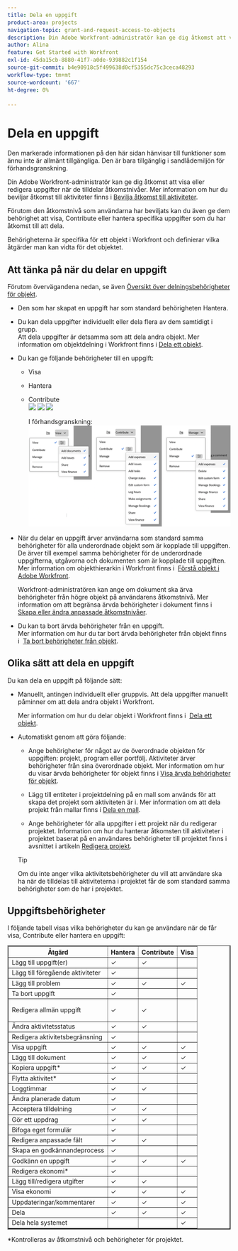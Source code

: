 ```yaml
---
title: Dela en uppgift
product-area: projects
navigation-topic: grant-and-request-access-to-objects
description: Din Adobe Workfront-administratör kan ge dig åtkomst att visa eller redigera uppgifter när de tilldelar åtkomstnivåer. Mer information om hur du beviljar åtkomst till uppgifter finns i Bevilja åtkomst till uppgifter.
author: Alina
feature: Get Started with Workfront
exl-id: 45da15cb-8880-41f7-a0de-939882c1f154
source-git-commit: b4e90918c5f499638d0cf5355dc75c3ceca48293
workflow-type: tm+mt
source-wordcount: '667'
ht-degree: 0%

---
```


# Dela en uppgift

<span class="preview">Den markerade informationen på den här sidan hänvisar till funktioner som ännu inte är allmänt tillgängliga. Den är bara tillgänglig i sandlådemiljön för förhandsgranskning.</span>


Din Adobe Workfront-administratör kan ge dig åtkomst att visa eller redigera uppgifter när de tilldelar åtkomstnivåer. Mer information om hur du beviljar åtkomst till aktiviteter finns i [Bevilja åtkomst till aktiviteter](../../administration-and-setup/add-users/configure-and-grant-access/grant-access-tasks.md).

Förutom den åtkomstnivå som användarna har beviljats kan du även ge dem behörighet att visa, Contribute eller hantera specifika uppgifter som du har åtkomst till att dela.

Behörigheterna är specifika för ett objekt i Workfront och definierar vilka åtgärder man kan vidta för det objektet.

## Att tänka på när du delar en uppgift

Förutom övervägandena nedan, se även [Översikt över delningsbehörigheter för objekt](../../workfront-basics/grant-and-request-access-to-objects/sharing-permissions-on-objects-overview.md).

* Den som har skapat en uppgift har som standard behörigheten Hantera.
* Du kan dela uppgifter individuellt eller dela flera av dem samtidigt i grupp.\
  Att dela uppgifter är detsamma som att dela andra objekt. Mer information om objektdelning i Workfront finns i [Dela ett objekt](../../workfront-basics/grant-and-request-access-to-objects/share-an-object.md).

* Du kan ge följande behörigheter till en uppgift: 

   * Visa
   * Hantera
   * Contribute\
     ![](assets/screen-shot-2014-05-30-at-11.37.24-am-175x192.png) ![](assets/screen-shot-2014-01-23-at-1.12.40-pm-154x258.png) ![](assets/screen-shot-2014-01-22-at-10.53.00-am-182x252.png)

     <span class="preview">I förhandsgranskning:
     ![](assets/task-permissons.png)
  </span>

* När du delar en uppgift ärver användarna som standard samma behörigheter för alla underordnade objekt som är kopplade till uppgiften. De ärver till exempel samma behörigheter för de underordnade uppgifterna, utgåvorna och dokumenten som är kopplade till uppgiften.\
  Mer information om objekthierarkin i Workfront finns i  [Förstå objekt i Adobe Workfront](../../workfront-basics/navigate-workfront/workfront-navigation/understand-objects.md).

  Workfront-administratören kan ange om dokument ska ärva behörigheter från högre objekt på användarens åtkomstnivå. Mer information om att begränsa ärvda behörigheter i dokument finns i [Skapa eller ändra anpassade åtkomstnivåer](../../administration-and-setup/add-users/configure-and-grant-access/create-modify-access-levels.md).

* Du kan ta bort ärvda behörigheter från en uppgift.\
  Mer information om hur du tar bort ärvda behörigheter från objekt finns i  [Ta bort behörigheter från objekt](../../workfront-basics/grant-and-request-access-to-objects/remove-permissions-from-objects.md).

## Olika sätt att dela en uppgift

Du kan dela en uppgift på följande sätt:

* Manuellt, antingen individuellt eller gruppvis. Att dela uppgifter manuellt påminner om att dela andra objekt i Workfront.

  Mer information om hur du delar objekt i Workfront finns i  [Dela ett objekt](../../workfront-basics/grant-and-request-access-to-objects/share-an-object.md).

* Automatiskt genom att göra följande:

   * Ange behörigheter för något av de överordnade objekten för uppgiften: projekt, program eller portfölj. Aktiviteter ärver behörigheter från sina överordnade objekt. Mer information om hur du visar ärvda behörigheter för objekt finns i [Visa ärvda behörigheter för objekt](../../workfront-basics/grant-and-request-access-to-objects/view-inherited-permissions-on-objects.md).
   * Lägg till entiteter i projektdelning på en mall som används för att skapa det projekt som aktiviteten är i. Mer information om att dela projekt från mallar finns i [Dela en mall](../../workfront-basics/grant-and-request-access-to-objects/share-a-template.md).

   * Ange behörigheter för alla uppgifter i ett projekt när du redigerar projektet. Information om hur du hanterar åtkomsten till aktiviteter i projektet baserat på en användares behörigheter till projektet finns i avsnittet [](../../manage-work/projects/manage-projects/edit-projects.md#access) i artikeln [Redigera projekt](../../manage-work/projects/manage-projects/edit-projects.md).

  >[!TIP]
  >
  >Om du inte anger vilka aktivitetsbehörigheter du vill att användare ska ha när de tilldelas till aktiviteterna i projektet får de som standard samma behörigheter som de har i projektet.

## Uppgiftsbehörigheter

I följande tabell visas vilka behörigheter du kan ge användare när de får visa, Contribute eller hantera en uppgift:

<table border="2" cellspacing="15" cellpadding="1"> 
 <col> 
 <col> 
 <col> 
 <col> 
 <thead> 
  <tr> 
   <th><strong>Åtgärd</strong> </th> 
   <th><strong>Hantera</strong> </th> 
   <th><strong>Contribute</strong> </th> 
   <th><strong>Visa</strong> </th> 
  </tr> 
 </thead> 
 <tbody> 
  <tr> 
   <td scope="row">Lägg till uppgift(er)</td> 
   <td>✓</td> 
   <td>✓</td> 
   <td> </td> 
  </tr> 
  <tr> 
   <td scope="row">Lägg till föregående aktiviteter</td> 
   <td>✓</td> 
   <td> </td> 
   <td> </td> 
  </tr> 
  <tr> 
   <td scope="row">Lägg till problem</td> 
   <td>✓</td> 
   <td>✓</td> 
   <td>✓</td> 
  </tr> 
  <tr> 
   <td scope="row">Ta bort uppgift</td> 
   <td>✓</td> 
   <td> </td> 
   <td> </td> 
  </tr> 
  <tr> 
   <td scope="row"> <p>Redigera allmän uppgift<br></p> </td> 
   <td>✓</td> 
   <td>✓</td> 
   <td> </td> 
  </tr> 
  <tr> 
   <td scope="row">Ändra aktivitetsstatus</td> 
   <td>✓</td> 
   <td>✓</td> 
   <td> </td> 
  </tr> 
  <tr> 
   <td scope="row">Redigera aktivitetsbegränsning</td> 
   <td>✓</td> 
   <td> </td> 
   <td> </td> 
  </tr> 
  <tr> 
   <td scope="row">Visa uppgift</td> 
   <td>✓</td> 
   <td>✓</td> 
   <td>✓</td> 
  </tr> 
  <tr> 
   <td scope="row">Lägg till dokument</td> 
   <td>✓</td> 
   <td>✓</td> 
   <td>✓</td> 
  </tr> 
  <tr> 
   <td scope="row">Kopiera uppgift*</td> 
   <td>✓</td> 
   <td>✓</td> 
   <td>✓</td> 
  </tr> 
  <tr> 
   <td scope="row">Flytta aktivitet*</td> 
   <td>✓</td> 
   <td> </td> 
   <td> </td> 
  </tr> 
  <tr> 
   <td scope="row">Loggtimmar</td> 
   <td>✓</td> 
   <td>✓</td> 
   <td> </td> 
  </tr> 
  <tr> 
   <td scope="row">Ändra planerade datum</td> 
   <td>✓</td> 
   <td> </td> 
   <td> </td> 
  </tr> 
  <tr> 
   <td scope="row">Acceptera tilldelning</td> 
   <td>✓</td> 
   <td>✓</td> 
   <td> </td> 
  </tr> 
  <tr> 
   <td scope="row">Gör ett uppdrag</td> 
   <td>✓</td> 
   <td>✓</td> 
   <td> </td> 
  </tr> 
  <tr> 
   <td scope="row">Bifoga eget formulär</td> 
   <td>✓</td> 
   <td> </td> 
   <td> </td> 
  </tr> 
  <tr> 
   <td scope="row">Redigera anpassade fält</td> 
   <td>✓</td> 
   <td>✓</td> 
   <td> </td> 
  </tr> 
  <tr> 
   <td scope="row">Skapa en godkännandeprocess</td> 
   <td>✓</td> 
   <td> </td> 
   <td> </td> 
  </tr> 
  <tr> 
   <td scope="row">Godkänn en uppgift</td> 
   <td>✓</td> 
   <td>✓</td> 
   <td>✓</td> 
  </tr> 
  <tr> 
   <td scope="row">Redigera ekonomi*</td> 
   <td>✓</td> 
   <td> </td> 
   <td> </td> 
  </tr> 
  <tr> 
   <td scope="row">Lägg till/redigera utgifter</td> 
   <td>✓</td> 
   <td>✓</td> 
   <td> </td> 
  </tr> 
  <tr> 
   <td scope="row">Visa ekonomi</td> 
   <td>✓</td> 
   <td>✓</td> 
   <td>✓</td> 
  </tr> 
  <tr> 
   <td scope="row">Uppdateringar/kommentarer</td> 
   <td>✓</td> 
   <td>✓</td> 
   <td>✓</td> 
  </tr> 
  <tr> 
   <td scope="row">Dela</td> 
   <td>✓</td> 
   <td>✓</td> 
   <td>✓</td> 
  </tr> 
  <tr> 
   <td scope="row">Dela hela systemet</td> 
   <td> </td> 
   <td> </td> 
   <td>✓</td> 
  </tr> 
 </tbody> 
</table>

&#42;Kontrolleras av åtkomstnivå och behörigheter för projektet.
